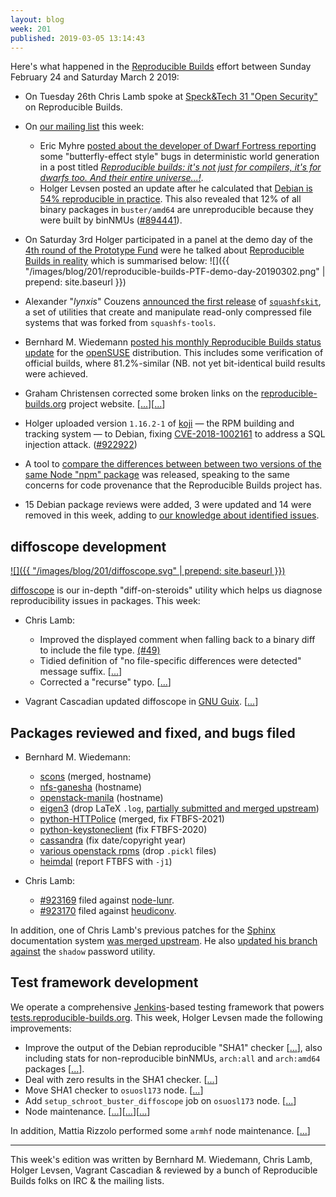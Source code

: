 ```yaml
---
layout: blog
week: 201
published: 2019-03-05 13:14:43
---
```


Here's what happened in the [Reproducible Builds](https://reproducible-builds.org) effort between Sunday February 24 and Saturday March 2 2019:

* On Tuesday 26th Chris Lamb spoke at [Speck&Tech 31 "Open Security"](https://www.eventbrite.com/e/specktech-31-open-security-tickets-53503912643) on Reproducible Builds.

* On [our mailing list](https://lists.reproducible-builds.org/pipermail/rb-general/) this week:
    * Eric Myhre [posted about the developer of Dwarf Fortress reporting](https://lists.reproducible-builds.org/pipermail/rb-general/2019-February/001473.html) some "butterfly-effect style" bugs in deterministic world generation in a post titled [*Reproducible builds: it's not just for compilers, it's for dwarfs too.  And their entire universe...!*](http://www.bay12games.com/dwarves/#2019-02-21).
    * Holger Levsen posted an update after he calculated that [Debian is 54% reproducible in practice](https://lists.reproducible-builds.org/pipermail/rb-general/2019-March/001479.html). This also revealed that 12% of all binary packages in `buster/amd64` are unreproducible because they were built by binNMUs ([#894441](https://bugs.debian.org/894441)).

* On Saturday 3rd Holger participated in a panel at the demo day of the [4th round of the Prototype Fund](https://prototypefund.de/projects/round4/) were he talked about [Reproducible Builds in reality](https://prototypefund.de/project/reproducible-builds-in-der-wirklichkeit/) which is summarised below:
    ![]({{ "/images/blog/201/reproducible-builds-PTF-demo-day-20190302.png" | prepend: site.baseurl }})

* Alexander "*lynxis*" Couzens [announced the first release](https://bugs.debian.org/918480#42) of [`squashfskit`](https://github.com/squashfskit/squashfskit), a set of utilities that create and manipulate read-only compressed file systems that was forked from `squashfs-tools`.

* Bernhard M. Wiedemann [posted his monthly Reproducible Builds status update](https://lists.opensuse.org/opensuse-factory/2019-02/msg00599.html) for the [openSUSE](https://opensuse.org/) distribution. This includes some verification of official builds, where 81.2%-similar (NB. not yet bit-identical build results were achieved.

* Graham Christensen corrected some broken links on the [reproducible-builds.org](https://reproducible-builds.org) project website.&nbsp;[[...](https://salsa.debian.org/reproducible-builds/reproducible-website/commit/43ba1a1)][[...](https://salsa.debian.org/reproducible-builds/reproducible-website/commit/a691971)]

* Holger uploaded version `1.16.2-1` of [koji](https://pagure.io/koji) — the RPM building and tracking system — to Debian, fixing [CVE-2018-1002161](https://security-tracker.debian.org/tracker/CVE-2018-1002161) to address a SQL injection attack. ([#922922](https://bugs.debian.irg/922922))

* A tool to [compare the differences between between two versions of the same Node "npm" package](https://diff.intrinsic.com/) was released, speaking to the same concerns for code provenance that the Reproducible Builds project has.

* 15 Debian package reviews were added, 3 were updated and 14 were removed in this week, adding to [our knowledge about identified issues](https://tests.reproducible-builds.org/debian/index_issues.html).

## diffoscope development

[![]({{ "/images/blog/201/diffoscope.svg" | prepend: site.baseurl }})](https://diffoscope.org)

[diffoscope](https://diffoscope.org/) is our in-depth "diff-on-steroids" utility which helps us diagnose reproducibility issues in packages. This week:

* Chris Lamb:
    * Improved the displayed comment when falling back to a binary diff to include the file type.&nbsp;[(#49)](https://salsa.debian.org/reproducible-builds/diffoscope/issues/49)
    * Tidied definition of "no file-specific differences were detected" message suffix.&nbsp;[[...](https://salsa.debian.org/reproducible-builds/diffoscope/commit/a671bfb)]
    * Corrected a "recurse" typo.&nbsp;[[...](https://salsa.debian.org/reproducible-builds/diffoscope/commit/d41f09b)]

* Vagrant Cascadian updated diffoscope in [GNU Guix](https://www.gnu.org/software/guix/).&nbsp;[[...](https://git.savannah.gnu.org/cgit/guix.git/commit/?id=6dacaa70a0874662cbdabfc6df987cd5a09a518c)]

## Packages reviewed and fixed, and bugs filed

* Bernhard M. Wiedemann:
    * [scons](https://github.com/SCons/scons/pull/3312) (merged, hostname)
    * [nfs-ganesha](https://build.opensuse.org/request/show/679666) (hostname)
    * [openstack-manila](https://build.opensuse.org/request/show/680412) (hostname)
    * [eigen3](https://build.opensuse.org/request/show/679669) (drop LaTeX `.log`, [partially submitted and merged upstream](https://bitbucket.org/eigen/eigen/pull-requests/598/do-not-keep-latex-logs/diff))
    * [python-HTTPolice](https://github.com/vfaronov/httpolice/pull/9) (merged, fix FTBFS-2021)
    * [python-keystoneclient](https://review.openstack.org/640024) (fix FTBFS-2020)
    * [cassandra](https://issues.apache.org/jira/browse/CASSANDRA-15039) (fix date/copyright year)
    * [various openstack rpms](https://review.openstack.org/640293) (drop `.pickl` files)
    * [heimdal](https://github.com/heimdal/heimdal/issues/529) (report FTBFS with `-j1`)

* Chris Lamb:
    * [#923169](https://bugs.debian.org/923169) filed against [node-lunr](https://tracker.debian.org/pkg/node-lunr).
    * [#923170](https://bugs.debian.org/923170) filed against [heudiconv](https://tracker.debian.org/pkg/heudiconv).

In addition, one of Chris Lamb's previous patches for the [Sphinx](https://sphinx-doc.org) documentation system [was merged upstream](https://github.com/sphinx-doc/sphinx/pull/6028#issuecomment-467885608). He also [updated his branch against](https://github.com/shadow-maint/shadow/pull/146#issuecomment-468750829) the `shadow` password utility.

## Test framework development

We operate a comprehensive [Jenkins](https://jenkins.io/)-based testing framework that powers [tests.reproducible-builds.org](https://tests.reproducible-builds.org). This week, Holger Levsen made the following improvements:

* Improve the output of the Debian reproducible "SHA1" checker [[...](https://salsa.debian.org/qa/jenkins.debian.net/commit/5a50d32f)], also including stats for non-reproducible binNMUs, `arch:all` and `arch:amd64` packages [[...](https://salsa.debian.org/qa/jenkins.debian.net/commit/151b4f00)].
* Deal with zero results in the SHA1 checker.&nbsp;[[...](https://salsa.debian.org/qa/jenkins.debian.net/commit/38bf9944)]
* Move SHA1 checker to `osuosl173` node.&nbsp;[[...](https://salsa.debian.org/qa/jenkins.debian.net/commit/2d0205d5)]
* Add `setup_schroot_buster_diffoscope` job on `osuosl173` node.&nbsp;[[...](https://salsa.debian.org/qa/jenkins.debian.net/commit/8532fd178)]
* Node maintenance.&nbsp;[[...](https://salsa.debian.org/qa/jenkins.debian.net/commit/efbe90df)][[...](https://salsa.debian.org/qa/jenkins.debian.net/commit/2d0205d5)][[...](https://salsa.debian.org/qa/jenkins.debian.net/commit/b700d342)]

In addition, Mattia Rizzolo performed some `armhf` node maintenance.&nbsp;[[...](https://salsa.debian.org/qa/jenkins.debian.net/commit/50f250b9)]

---

This week's edition was written by Bernhard M. Wiedemann, Chris Lamb, Holger Levsen, Vagrant Cascadian & reviewed by a bunch of Reproducible Builds folks on IRC & the mailing lists.
